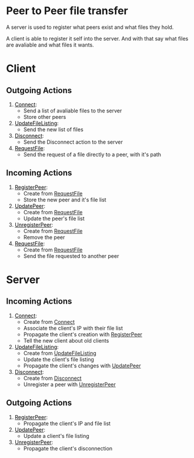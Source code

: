 # Peer to Peer file transfer

<style>
a.anchor {
    color: black;
    text-decoration: underline;
}
</style>

A server is used to register what peers exist and what files they hold.

A client is able to register it self into the server. And with that say what
files are avaliable and what files it wants.


# Client

## Outgoing Actions

1. <a href="#CO-Connect" class="anchor" name="CO-Connect">Connect</a>:
    * Send a list of avaliable files to the server
    * Store other peers
2. <a href="#CO-UpdateFileListing" class="anchor" name="CO-UpdateFileListing">UpdateFileListing</a>:
    * Send the new list of files
3. <a href="#CO-Disconnect" class="anchor" name="CO-Disconnect">Disconnect</a>:
    * Send the Disconnect action to the server
4. <a href="#CO-RequestFile" class="anchor" name="CO-RequestFile">RequestFile</a>:
    * Send the request of a file directly to a peer, with it's path

## Incoming Actions

1. <a href="#CI-RegisterPeer" class="anchor" name="CI-RegisterPeer">RegisterPeer</a>:
    * Create from [RequestFile](#SO-RegisterPeer)
    * Store the new peer and it's file list
2. <a href="#CI-UpdatePeer" class="anchor" name="CI-UpdatePeer">UpdatePeer</a>:
    * Create from [RequestFile](#SO-UpdatePeer)
    * Update the peer's file list
3. <a href="#CI-UnregisterPeer" class="anchor" name="CI-UnregisterPeer">UnregisterPeer</a>:
    * Create from [RequestFile](#SO-UnregisterPeer)
    * Remove the peer
4. <a href="#CI-RequestFile" class="anchor" name="CI-RequestFile">RequestFile</a>:
    * Create from [RequestFile](#CO-RequestFile)
    * Send the file requested to another peer

# Server

## Incoming Actions

1. <a href="#SI-Connect" class="anchor" name="SI-Connect">Connect</a>:
    * Create from [Connect](#CO-Connect)
    * Associate the client's IP with their file list
    * Propagate the client's creation with [RegisterPeer](#SO-RegisterPeer)
    * Tell the new client about old clients
2. <a href="#SI-UpdateFileListing" class="anchor" name="SI-UpdateFileListing">UpdateFileListing</a>:
    * Create from [UpdateFileListing](#CO-UpdateFileListing)
    * Update the client's file listing
    * Propagate the client's changes with [UpdatePeer](#SO-UpdatePeer)
3. <a href="#SI-Disconnect" class="anchor" name="SI-Disconnect">Disconnect</a>:
    * Create from [Disconnect](#CO-Disconnect)
    * Unregister a peer with [UnregisterPeer](#SO-UnregisterPeer)

## Outgoing Actions

1. <a href="#SO-RegisterPeer" class="anchor" name="SO-RegisterPeer">RegisterPeer</a>:
    * Propagate the client's IP and file list
2. <a href="#SO-UpdatePeer" class="anchor" name="SO-UpdatePeer">UpdatePeer</a>:
    * Update a client's file listing
3. <a href="#SO-UnregisterPeer" class="anchor" name="SO-UnregisterPeer">UnregisterPeer</a>:
    * Propagate the client's disconnection
